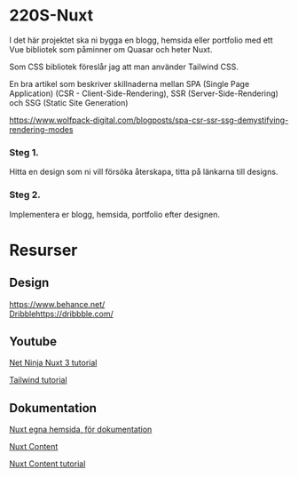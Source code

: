 # 220S-Nuxt

I det här projektet ska ni bygga en blogg, hemsida eller portfolio med ett Vue bibliotek som påminner om Quasar och heter Nuxt.

Som CSS bibliotek föreslår jag att man använder Tailwind CSS.

En bra artikel som beskriver skillnaderna mellan SPA (Single Page Application) (CSR - Client-Side-Rendering), SSR (Server-Side-Rendering) och SSG (Static Site Generation)

<a href="https://www.wolfpack-digital.com/blogposts/spa-csr-ssr-ssg-demystifying-rendering-modes">https://www.wolfpack-digital.com/blogposts/spa-csr-ssr-ssg-demystifying-rendering-modes</a>

### Steg 1. 
Hitta en design som ni vill försöka återskapa, titta på länkarna till designs.

### Steg 2. 
Implementera er blogg, hemsida, portfolio efter designen.

# Resurser

## Design

<a href="https://www.behance.net/">https://www.behance.net/</a>  
<a href="https://dribbble.com/">Dribble</a>https://dribbble.com/<a>


## Youtube
<a href="https://www.youtube.com/playlist?list=PL4cUxeGkcC9haQlqdCQyYmL_27TesCGPC">Net Ninja Nuxt 3 tutorial</a>

<a href="https://www.youtube.com/watch?v=ft30zcMlFao">Tailwind tutorial</a>

## Dokumentation
<a href="https://nuxt.com/">Nuxt egna hemsida, för dokumentation</a>

<a href="https://content.nuxtjs.org/">Nuxt Content</a>

<a href="https://blog.openreplay.com/power-your-blog-with-nuxt-content/">Nuxt Content tutorial</a>
